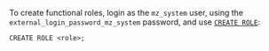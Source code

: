 To create functional roles, login as the `mz_system` user,
using the `external_login_password_mz_system` password, and use [`CREATE ROLE`](/sql/create-role):

```mzsql
CREATE ROLE <role>;
```
